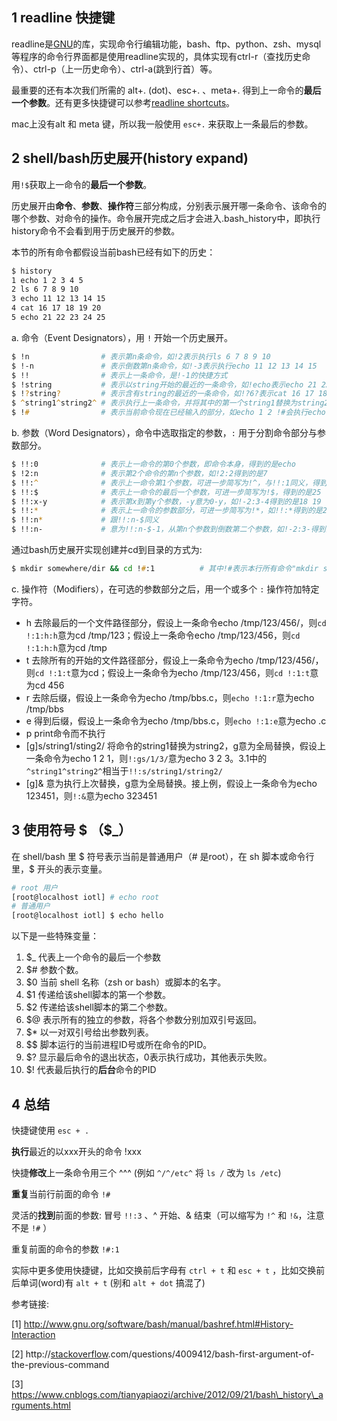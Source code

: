 ## 1 readline 快捷键

readline是[GNU](https://so.csdn.net/so/search?q=GNU&spm=1001.2101.3001.7020)的库，实现命令行编辑功能，bash、ftp、python、zsh、mysql等程序的命令行界面都是使用readline实现的，具体实现有ctrl-r（查找历史命令）、ctrl-p（上一历史命令）、ctrl-a(跳到行首）等。

最重要的还有本次我们所需的 alt+. (dot)、esc+. 、meta+. 得到上一命令的**最后一个参数**。还有更多快捷键可以参考[readline shortcuts](https://www.bigsmoke.us/readline/shortcuts)。

mac上没有alt 和 meta 键，所以我一般使用 `esc+.` 来获取上一条最后的参数。

## 2 shell/bash历史展开(history expand)

用`!$`获取上一命令的**最后一个参数**。

历史展开由**命令**、**参数**、**操作符**三部分构成，分别表示展开哪一条命令、该命令的哪个参数、对命令的操作。命令展开完成之后才会进入.bash\_history中，即执行history命令不会看到用于历史展开的参数。

本节的所有命令都假设当前bash已经有如下的历史：

```zsh
$ history
1 echo 1 2 3 4 5
2 ls 6 7 8 9 10
3 echo 11 12 13 14 15
4 cat 16 17 18 19 20
5 echo 21 22 23 24 25
```

​a. 命令（Event Designators），用 `!` 开始一个历史展开。

```zsh
$ !n                # 表示第n条命令，如!2表示执行ls 6 7 8 9 10
$ !-n               # 表示倒数第n条命令，如!-3表示执行echo 11 12 13 14 15
$ !!                # 表示上一条命令，是!-1的快捷方式
$ !string           # 表示以string开始的最近的一条命令，如!echo表示echo 21 22 23 24 25
$ !?string?         # 表示含有string的最近的一条命令，如!?6?表示cat 16 17 18 19 20
$ ^string1^string2^ # 表示执行上一条命令，并将其中的第一个string1替换为string2，如果string1不存在则替换失败，不会执行命令。
$ !#                # 表示当前命令现在已经输入的部分，如echo 1 2 !#会执行echo 1 2 echo 1 2
```

​b. 参数（Word Designators），命令中选取指定的参数，`:` 用于分割命令部分与参数部分。

```zsh
$ !!:0              # 表示上一命令的第0个参数，即命令本身，得到的是echo
$ !2:n              # 表示第2个命令的第n个参数，如!2:2得到的是7
$ !!:^              # 表示上一命令第1个参数，可进一步简写为!^，与!!:1同义，得到的是21
$ !!:$              # 表示上一命令的最后一个参数，可进一步简写为!$，得到的是25
$ !!:x-y            # 表示第x到第y个参数，-y意为0-y，如!-2:3-4得到的是18 19
$ !!:*              # 表示上一命令的参数部分，可进一步简写为!*，如!!:*得到的是21 22 23 24 25
$ !!:n*             # 跟!!:n-$同义
$ !!:n-             # 意为!!:n-$-1，从第n个参数到倒数第二个参数，如!-2:3-得到的是18 19
```

通过bash历史展开实现创建并cd到目录的方式为:

```zsh
$ mkdir somewhere/dir && cd !#:1          # 其中!#表示本行所有命令"mkdir somewhere/dir && cd”，:1取第一个参数就是目录名
```

​c. 操作符（Modifiers），在可选的参数部分之后，用一个或多个 `:` 操作符加特定字符。

- h 去除最后的一个文件路径部分，假设上一条命令echo /tmp/123/456/，则`cd !:1:h:h`意为cd /tmp/123；假设上一条命令echo /tmp/123/456，则`cd !:1:h:h`意为cd /tmp
- t 去除所有的开始的文件路径部分，假设上一条命令为echo /tmp/123/456/，则`cd !:1:t`意为cd；假设上一条命令为echo /tmp/123/456，则`cd !:1:t`意为cd 456
- r 去除后缀，假设上一条命令为echo /tmp/bbs.c，则`echo !:1:r`意为echo /tmp/bbs
- e 得到后缀，假设上一条命令为echo /tmp/bbs.c，则`echo !:1:e`意为echo .c
- p print命令而不执行
- \[g\]s/string1/sting2/ 将命令的string1替换为string2，g意为全局替换，假设上一条命令为echo 1 2 1，则`!:gs/1/3/`意为echo 3 2 3。3.1中的`^string1^string2^`相当于`!!:s/string1/string2/`
- \[g\]& 意为执行上次替换，g意为全局替换。接上例，假设上一条命令为echo 123451，则`!:&`意为echo 323451

## 3 使用符号 $ （$\_）

在 shell/bash 里 $ 符号表示当前是普通用户（# 是root），在 sh 脚本或命令行里，$ 开头的表示变量。

```zsh
# root 用户
[root@localhost iotl] # echo root
# 普通用户
[root@localhost iotl] $ echo hello
```

以下是一些特殊变量：

1. $\_ 代表上一个命令的最后一个参数
2. $# 参数个数。
3. $0 当前 shell 名称（zsh or bash）或脚本的名字。
4. $1 传递给该shell脚本的第一个参数。
5. $2 传递给该shell脚本的第二个参数。
6. $@ 表示所有的独立的参数，将各个参数分别加双引号返回。
7. $\* 以一对双引号给出参数列表。
8. $$ 脚本运行的当前进程ID号或所在命令的PID。
9. $? 显示最后命令的退出状态，0表示执行成功，其他表示失败。
10. $! 代表最后执行的**后台**命令的PID

## 4 总结

快捷键使用 `esc + .`

**执行**最近的以xxx开头的命令 !xxx

快捷**修改**上一条命令用三个 ^^^ (例如 `^/^/etc^` 将 `ls /` 改为 `ls /etc`)

**重复**当前行前面的命令 `!#`

灵活的**找到**前面的参数: 冒号 `!!:3` 、^ 开始、& 结束（可以缩写为 `!^` 和 `!&`，注意不是 `!#` ）

重复前面的命令的参数 `!#:1`

  

实际中更多使用快捷键，比如交换前后字母有 `ctrl + t` 和 `esc + t` ，比如交换前后单词(word)有 `alt + t` (别和 `alt + dot` 搞混了)

参考链接:

\[1\] http://www.gnu.org/software/bash/manual/bashref.html#History-Interaction

\[2\] http://[stackoverflow](https://so.csdn.net/so/search?q=stackoverflow&spm=1001.2101.3001.7020).com/questions/4009412/bash-first-argument-of-the-previous-command

\[3\] https://www.cnblogs.com/tianyapiaozi/archive/2012/09/21/bash\_history\_arguments.html